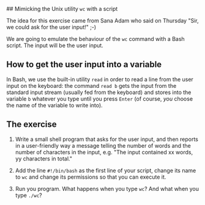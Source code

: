 ## Mimicking the Unix utility `wc` with a script

The idea for this exercise came from Sana Adam who said on Thursday "Sir, we could ask for the user input!" ;-)

We are going to emulate the behaviour of the `wc` command with a Bash script. The input will be the user input.

How to get the user input into a variable
--------

In Bash, we use the built-in utility `read` in order to read a line from the user input on the keyboard: the command `read b` gets the input from the standard input stream (usually fed from the keyboard) and stores into the variable `b` whatever you type until you press `Enter` (of course, *you* choose the name of the variable to write into).


The exercise
-------

1. Write a small shell program that asks for the user input, and then reports in a user-friendly way a message telling the number of words and the number of characters in the input, e.g. "The input contained xx words, yy characters in total."

2. Add the line `#!/bin/bash` as the first line of your script, change its name to `wc` and change its permissions so that you can execute it.

3. Run you program. What happens when you type `wc`? And what when you type `./wc`? 
